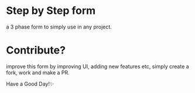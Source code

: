 # Step by Step form
 a 3 phase form to simply use in any project.
 
# Contribute?
improve this form by improving UI, adding new features etc, simply create a fork, work and make a PR.

Have a Good Day!✨
